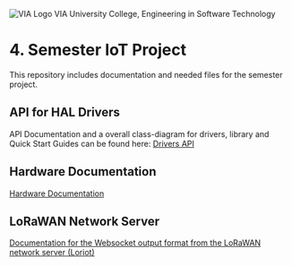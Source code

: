 ![VIA Logo](/docs/resources/logo.png) VIA University College, Engineering in Software Technology

# 4. Semester IoT Project
This repository includes documentation and needed files for the semester project.

## API for HAL Drivers
API Documentation and a overall class-diagram for drivers, library and Quick Start Guides can be found here: [Drivers API](https://ihavn.github.io/IoT_Semester_project/)

## Hardware Documentation
[Hardware Documentation](HARDWARE-DOC.md)

## LoRaWAN Network Server
[Documentation for the Websocket output format from the LoRaWAN network server (Loriot)](LORA_NETWORK_SERVER.md)
